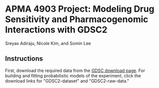 # APMA 4903 Project: Modeling Drug Sensitivity and Pharmacogenomic Interactions with GDSC2
Sreyas Adiraju, Nicole Kim, and Somin Lee

## Instructions
First, download the required data from the [GDSC download page](https://www.cancerrxgene.org/downloads/bulk_download). For building and fitting probabilistic models of the experiment, click the download links for "GDSC2-dataset" and "GDSC2-raw-data."
